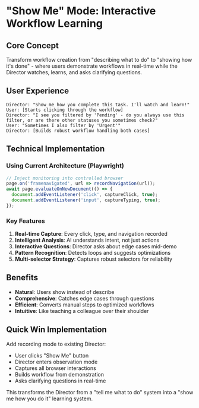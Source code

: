 # "Show Me" Mode: Interactive Workflow Learning

## Core Concept
Transform workflow creation from "describing what to do" to "showing how it's done" - where users demonstrate workflows in real-time while the Director watches, learns, and asks clarifying questions.

## User Experience
```
Director: "Show me how you complete this task. I'll watch and learn!"
User: [Starts clicking through the workflow]
Director: "I see you filtered by 'Pending' - do you always use this filter, or are there other statuses you sometimes check?"
User: "Sometimes I also filter by 'Urgent'"
Director: [Builds robust workflow handling both cases]
```

## Technical Implementation

### Using Current Architecture (Playwright)
```javascript
// Inject monitoring into controlled browser
page.on('framenavigated', url => recordNavigation(url));
await page.evaluateOnNewDocument(() => {
  document.addEventListener('click', captureClick, true);
  document.addEventListener('input', captureTyping, true);
});
```

### Key Features
1. **Real-time Capture**: Every click, type, and navigation recorded
2. **Intelligent Analysis**: AI understands intent, not just actions
3. **Interactive Questions**: Director asks about edge cases mid-demo
4. **Pattern Recognition**: Detects loops and suggests optimizations
5. **Multi-selector Strategy**: Captures robust selectors for reliability

## Benefits
- **Natural**: Users show instead of describe
- **Comprehensive**: Catches edge cases through questions
- **Efficient**: Converts manual steps to optimized workflows
- **Intuitive**: Like teaching a colleague over their shoulder

## Quick Win Implementation
Add recording mode to existing Director:
- User clicks "Show Me" button
- Director enters observation mode
- Captures all browser interactions
- Builds workflow from demonstration
- Asks clarifying questions in real-time

This transforms the Director from a "tell me what to do" system into a "show me how you do it" learning system.